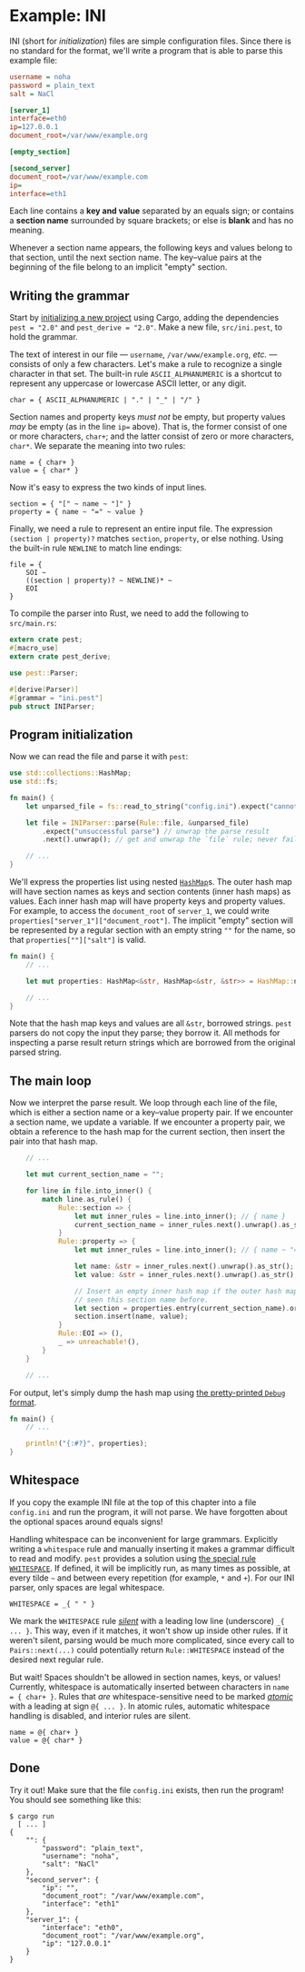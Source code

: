 # Example: INI

INI (short for *initialization*) files are simple configuration files. Since
there is no standard for the format, we'll write a program that is able to
parse this example file:

```ini
username = noha
password = plain_text
salt = NaCl

[server_1]
interface=eth0
ip=127.0.0.1
document_root=/var/www/example.org

[empty_section]

[second_server]
document_root=/var/www/example.com
ip=
interface=eth1
```

Each line contains a **key and value** separated by an equals sign; or contains
a **section name** surrounded by square brackets; or else is **blank** and has
no meaning.

Whenever a section name appears, the following keys and values belong to that
section, until the next section name. The key&ndash;value pairs at the
beginning of the file belong to an implicit "empty" section.

## Writing the grammar

Start by [initializing a new project] using Cargo, adding the dependencies
`pest = "2.0"` and `pest_derive = "2.0"`. Make a new file, `src/ini.pest`, to
hold the grammar.

The text of interest in our file &mdash; `username`, `/var/www/example.org`,
*etc.* &mdash; consists of only a few characters. Let's make a rule to
recognize a single character in that set. The built-in rule
`ASCII_ALPHANUMERIC` is a shortcut to represent any uppercase or lowercase
ASCII letter, or any digit.

```pest
char = { ASCII_ALPHANUMERIC | "." | "_" | "/" }
```

Section names and property keys *must not* be empty, but property values *may*
be empty (as in the line `ip=` above). That is, the former consist of one or
more characters, `char+`; and the latter consist of zero or more characters,
`char*`. We separate the meaning into two rules:

```pest
name = { char+ }
value = { char* }
```

Now it's easy to express the two kinds of input lines.

```pest
section = { "[" ~ name ~ "]" }
property = { name ~ "=" ~ value }
```

Finally, we need a rule to represent an entire input file. The expression
`(section | property)?` matches `section`, `property`, or else nothing. Using
the built-in rule `NEWLINE` to match line endings:

```pest
file = {
    SOI ~
    ((section | property)? ~ NEWLINE)* ~
    EOI
}
```

To compile the parser into Rust, we need to add the following to `src/main.rs`:

```rust
extern crate pest;
#[macro_use]
extern crate pest_derive;

use pest::Parser;

#[derive(Parser)]
#[grammar = "ini.pest"]
pub struct INIParser;
```

## Program initialization

Now we can read the file and parse it with `pest`:

```rust
use std::collections::HashMap;
use std::fs;

fn main() {
    let unparsed_file = fs::read_to_string("config.ini").expect("cannot read file");

    let file = INIParser::parse(Rule::file, &unparsed_file)
        .expect("unsuccessful parse") // unwrap the parse result
        .next().unwrap(); // get and unwrap the `file` rule; never fails

    // ...
}
```

We'll express the properties list using nested [`HashMap`]s. The outer hash map
will have section names as keys and section contents (inner hash maps) as
values. Each inner hash map will have property keys and property values. For
example, to access the `document_root` of `server_1`, we could write
`properties["server_1"]["document_root"]`. The implicit "empty" section will be
represented by a regular section with an empty string `""` for the name, so
that `properties[""]["salt"]` is valid.

```rust
fn main() {
    // ...

    let mut properties: HashMap<&str, HashMap<&str, &str>> = HashMap::new();

    // ...
}
```

Note that the hash map keys and values are all `&str`, borrowed strings. `pest`
parsers do not copy the input they parse; they borrow it. All methods for
inspecting a parse result return strings which are borrowed from the original
parsed string.

## The main loop

Now we interpret the parse result. We loop through each line of the file, which
is either a section name or a key&ndash;value property pair. If we encounter a
section name, we update a variable. If we encounter a property pair, we obtain
a reference to the hash map for the current section, then insert the pair into
that hash map.

```rust
    // ...

    let mut current_section_name = "";

    for line in file.into_inner() {
        match line.as_rule() {
            Rule::section => {
                let mut inner_rules = line.into_inner(); // { name }
                current_section_name = inner_rules.next().unwrap().as_str();
            }
            Rule::property => {
                let mut inner_rules = line.into_inner(); // { name ~ "=" ~ value }

                let name: &str = inner_rules.next().unwrap().as_str();
                let value: &str = inner_rules.next().unwrap().as_str();

                // Insert an empty inner hash map if the outer hash map hasn't
                // seen this section name before.
                let section = properties.entry(current_section_name).or_default();
                section.insert(name, value);
            }
            Rule::EOI => (),
            _ => unreachable!(),
        }
    }

    // ...
```

For output, let's simply dump the hash map using [the pretty-printed `Debug`
format].

```rust
fn main() {
    // ...

    println!("{:#?}", properties);
}
```

## Whitespace

If you copy the example INI file at the top of this chapter into a file
`config.ini` and run the program, it will not parse. We have forgotten about
the optional spaces around equals signs!

Handling whitespace can be inconvenient for large grammars. Explicitly writing
a `whitespace` rule and manually inserting it makes a grammar difficult to read
and modify. `pest` provides a solution using [the special rule `WHITESPACE`].
If defined, it will be implicitly run, as many times as possible, at every
tilde `~` and between every repetition (for example, `*` and `+`). For our INI
parser, only spaces are legal whitespace.

```pest
WHITESPACE = _{ " " }
```

We mark the `WHITESPACE` rule [*silent*] with a leading low line (underscore)
`_{ ... }`. This way, even if it matches, it won't show up inside other rules.
If it weren't silent, parsing would be much more complicated, since every call
to `Pairs::next(...)` could potentially return `Rule::WHITESPACE` instead of
the desired next regular rule.

But wait! Spaces shouldn't be allowed in section names, keys, or values!
Currently, whitespace is automatically inserted between characters in `name = {
char+ }`. Rules that *are* whitespace-sensitive need to be marked [*atomic*]
with a leading at sign `@{ ... }`. In atomic rules, automatic whitespace
handling is disabled, and interior rules are silent.

```pest
name = @{ char+ }
value = @{ char* }
```

## Done

Try it out! Make sure that the file `config.ini` exists, then run the program!
You should see something like this:

```shell
$ cargo run
  [ ... ]
{
    "": {
        "password": "plain_text",
        "username": "noha",
        "salt": "NaCl"
    },
    "second_server": {
        "ip": "",
        "document_root": "/var/www/example.com",
        "interface": "eth1"
    },
    "server_1": {
        "interface": "eth0",
        "document_root": "/var/www/example.org",
        "ip": "127.0.0.1"
    }
}
```

[initializing a new project]: csv.md#setup
[`HashMap`]: https://doc.rust-lang.org/std/collections/struct.HashMap.html
[the pretty-printed `Debug` format]: https://doc.rust-lang.org/std/fmt/index.html#sign0
[the special rule `WHITESPACE`]: ../grammars/syntax.md#implicit-whitespace
[*silent*]: ../grammars/syntax.md#silent-and-atomic-rules
[*atomic*]: ../grammars/syntax.md#atomic
